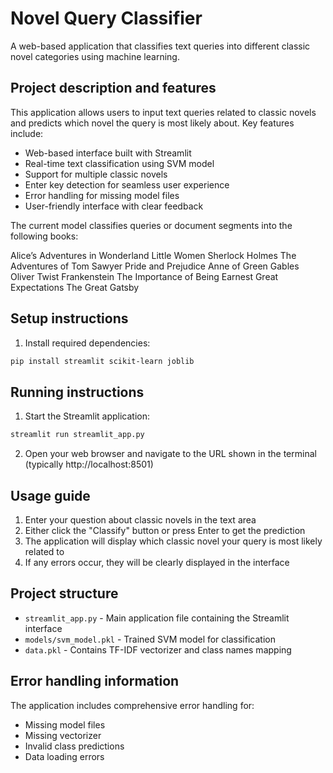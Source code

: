 # Novel Query Classifier

A web-based application that classifies text queries into different classic novel categories using machine learning.

## Project description and features

This application allows users to input text queries related to classic novels and predicts which novel the query is most likely about. Key features include:

- Web-based interface built with Streamlit
- Real-time text classification using SVM model
- Support for multiple classic novels
- Enter key detection for seamless user experience
- Error handling for missing model files
- User-friendly interface with clear feedback

The current model classifies queries or document segments into the following books:

Alice’s Adventures in Wonderland
Little Women
Sherlock Holmes
The Adventures of Tom Sawyer
Pride and Prejudice
Anne of Green Gables
Oliver Twist
Frankenstein
The Importance of Being Earnest
Great Expectations
The Great Gatsby

## Setup instructions

1. Install required dependencies:
```bash
pip install streamlit scikit-learn joblib
```

## Running instructions

1. Start the Streamlit application:
```bash
streamlit run streamlit_app.py
```

2. Open your web browser and navigate to the URL shown in the terminal (typically http://localhost:8501)

## Usage guide

1. Enter your question about classic novels in the text area
2. Either click the "Classify" button or press Enter to get the prediction
3. The application will display which classic novel your query is most likely related to
4. If any errors occur, they will be clearly displayed in the interface

## Project structure

- `streamlit_app.py` - Main application file containing the Streamlit interface
- `models/svm_model.pkl` - Trained SVM model for classification
- `data.pkl` - Contains TF-IDF vectorizer and class names mapping

## Error handling information

The application includes comprehensive error handling for:
- Missing model files
- Missing vectorizer
- Invalid class predictions
- Data loading errors
